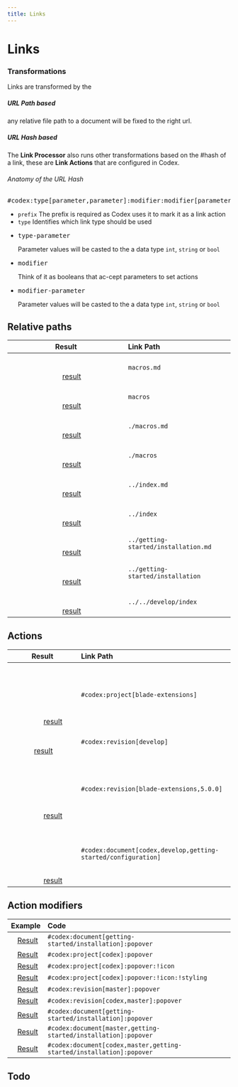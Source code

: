 ```yaml
---
title: Links
---
```


# Links

<!-- [Relative + Hash](../getting-started/installation.md#codex:doc[Link]) -->

### Transformations
Links are transformed by the [](../../develop/links.md#codex:phpdoc(Codex/Processors/LinksProcessor):type:drawer:popover)

##### URL Path based
any relative file path to a document will be fixed to the right url.

##### URL Hash based 
The __Link Processor__ also runs other transformations based on the #hash of a link, 
these are __Link Actions__ that are configured in Codex.    

###### Anatomy of the URL Hash
<pre><c-c teal>#codex</c-c>:<c-c deep-orange>type[</c-c><c-c green>parameter</c-c>,<c-c green>parameter</c-c><c-c deep-orange>]</c-c>:<c-c indigo>modifier</c-c>:<c-c indigo>modifier[</c-c><c-c green>parameter</c-c>,<c-c green>parameter</c-c><c-c indigo>]</c-c>:<c-c indigo>modifier</c-c>:<c-c indigo>modifier[</c-c><c-c green>parameter</c-c><c-c indigo>]</c-c></pre>

- <code><c-c teal>prefix</c-c></code> The prefix is required as Codex uses it to mark it as a link action 
- <code><c-c deep-orange>type</c-c></code> Identifies which link type should be used 
- <pre><c-c green>type-parameter</c-c></pre> Parameter values will be casted to the a data type <code>int</code>, <code>string</code> or <code>bool</code>   
- <pre><c-c indigo>modifier</c-c></pre> Think of it as booleans that ac-cept parameters to set actions
- <pre><c-c green>modifier-parameter</c-c></pre> Parameter values will be casted to the a data type <code>int</code>, <code>string</code> or <code>bool</code>   




## Relative paths

| Result                                                | Link Path                            |
|:-----------------------------------------------------:|:-------------------------------------|
|                                                                                                                         [result](macros.md)                          | `macros.md`                          |
|                                                                                                                         [result](macros)                             | `macros`                             |
|                                                                                                                         [result](./macros.md)                        | `./macros.md`                        |
|                                                                                                                         [result](./macros)                           | `./macros`                           |
|                                                                                                                         [result](../index.md)                        | `../index.md`                        |
|                                                                                                                         [result](../index)                           | `../index`                           |
|                                                                                                                         [result](../getting-started/installation.md) | `../getting-started/installation.md` |
|                                                                                                                         [result](../getting-started/installation)    | `../getting-started/installation`    |
|                                                                                                                         [result](../../develop/index)                | `../../develop/index`                |



## Actions

| Result                                                                                 | Link Path                                                      |
|:--------------------------------------------------------------------------------------:|:---------------------------------------------------------------|
|                                                                                                                                                                                                                  [result](#codex:project[blade-extensions])                             | `#codex:project[blade-extensions]`                             |
|                                                                    [result](#codex:revision[develop])                                                | `#codex:revision[develop]`                                     |
|                                                                                                                                                                                                                  [result](#codex:revision[blade-extensions,5.0.0])                      | `#codex:revision[blade-extensions,5.0.0]`                      |
|                                                                                                                                                                                                                  [result](#codex:document[codex,develop,getting-started/configuration]) | `#codex:document[codex,develop,getting-started/configuration]` |


## Action modifiers

| Example                                                                      | Code                                                                 |
|:----------------------------------------------------------------------------:|:---------------------------------------------------------------------|
|   [Result](#codex:document[getting-started/installation]:popover)              | `#codex:document[getting-started/installation]:popover`              |
|   [Result](#codex:project[codex]:popover)                                      | `#codex:project[codex]:popover`                                      |
|   [Result](#codex:project[codex]:popover:!icon)                                | `#codex:project[codex]:popover:!icon`                                |
|   [Result](#codex:project[codex]:popover:!icon:!styling)                       | `#codex:project[codex]:popover:!icon:!styling`                       |
|   [Result](#codex:revision[master]:popover)                                    | `#codex:revision[master]:popover`                                    |
|   [Result](#codex:revision[codex,master]:popover)                              | `#codex:revision[codex,master]:popover`                              |
|   [Result](#codex:document[getting-started/installation]:popover)              | `#codex:document[getting-started/installation]:popover`              |
|   [Result](#codex:document[master,getting-started/installation]:popover)       | `#codex:document[master,getting-started/installation]:popover`       |
|   [Result](#codex:document[codex,master,getting-started/installation]:popover) | `#codex:document[codex,master,getting-started/installation]:popover` |



## Todo
